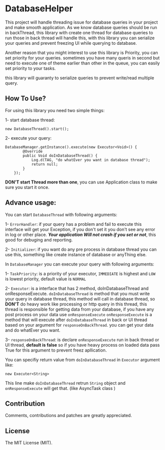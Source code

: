 # DatabaseHelper
This project will handle threading issue for database queries in your project and make smooth application. As we know database queries should be run in backThread, this library with create one thread for database queries to run those in back thread will handle this, with this library you can serialize your queries and prevent freezing UI while querying to database. 

Another reason that you might interest to use this library is Priority, you can set priority for your queries. sometimes you have many queris in second but need to execute one of theme earlier than other in the queue, you can easily set priority to your tasks.

this library will guaranty to serialize queries to prevent write/read multiple query.

**How To Use?**
----

For using this library you need two simple things:

1- start database thread:

    new DatabaseThread().start();

2- execute your query:

    DatabaseManager.getInstance().execute(new Executor<Void>() {
            @Override
            public Void doInDatabaseThread() {
                Log.d(TAG, "do whatEver you want in database thread");
                return null;
            }
        });
        
**DON'T start Thread more than one**, you can use Application class to make sure you start it once.

**Advance usage:**
---

You can start `DatabaseThread` with following arguments:

1- `ErrorHandler`: if your query has a problem and fail to execute this interface will get your Exception, if you don't set it you don't see any error in log or other place. ***Your application Will not crash if you set or not***, this good for debuging and reporting.

2- `Initializer`: if you want do any pre process in database thread you can use this, something like create instance of database or anyThing else.

In `DatabaseManager` you can execute your query with following arguments:

1- `TaskPriority`: is a priority of your executor, `IMMEDIATE` is highest and `LOW` is lowest priority, default value is `NORMAL`

2- `Executor`: is a interface that has 2 method, doInDatabaseThread and onResponseExecute.
`doInDatabaseThread` is method that you must write your query in database thread, this method will call in database thread, so **DON'T** do heavy work like processing or http query in this thread, this thread is responsible for getting data from your database, if you have any post process on your data use `onResponseExecute`
`onResponseExecute` is a method that will execute after `doInDatabaseThread` in back or UI thread based on your argument for `responseOnBackThread`. you can get your data and do whatEver you want.

3- `responseOnBackThread`: is declare `onResponseExecute` run in back thread or UI thread, **default is false** so if you have heavy process on loaded data pass True for this argument to prevent freez apllication.


You can specifiy return value from `doInDatabaseThread` in `Executor` argument like:

    new Executer<String>  

This line make `doInDatabaseThread` retrun `String` object and `onResponseExecute` will get that. (like AsyncTask class )



Contribution
-----

Comments, contributions and patches are greatly appreciated.

License
-----
The MIT License (MIT).
